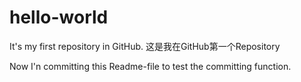 # hello-world
It's my first repository in GitHub. 这是我在GitHub第一个Repository

Now I'n committing this Readme-file to test the committing function.
